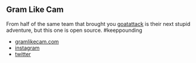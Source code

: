 ## Gram Like Cam

From half of the same team that brought you [goatattack](https://goatattack.com) is their next stupid adventure, but this one is open source. #keeppounding

* [gramlikecam.com](https://gramlikecam.com/)
* [instagram](https://instagram.com/gramlikecam)
* [twitter](https://twitter.com/gramlikecam)
